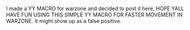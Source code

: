 I made a YY MACRO for warzone and decided to post it here, HOPE YALL HAVE FUN USING THIS SIMPLE YY MACRO FOR FASTER MOVEMENT IN WARZONE.
It might show up as a false positive.

